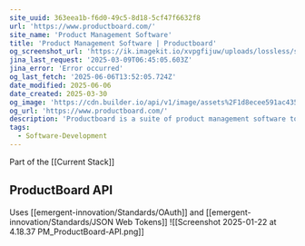 ```yaml
---
site_uuid: 363eea1b-f6d0-49c5-8d18-5cf47f6632f8
url: 'https://www.productboard.com/'
site_name: 'Product Management Software'
title: 'Product Management Software | Productboard'
og_screenshot_url: 'https://ik.imagekit.io/xvpgfijuw/uploads/lossless/screenshots/20250606_ProductBoard_og_screenshot.jpeg'
jina_last_request: '2025-03-09T06:45:05.603Z'
jina_error: 'Error occurred'
og_last_fetch: '2025-06-06T13:52:05.724Z'
date_modified: 2025-06-06
date_created: 2025-03-30
og_image: 'https://cdn.builder.io/api/v1/image/assets%2F1d8ecee591ac4358befb8fe998100548%2F9ce0f5bc219b47bc997598db49704976'
og_url: 'https://www.productboard.com/'
description: 'Productboard is a suite of product management software tools that helps product managers understand customer needs, prioritize features & rally everyone around the roadmap. Free 15-day trial.'
tags:
  - Software-Development
---
```


Part of the [[Current Stack]]

## ProductBoard API
Uses [[emergent-innovation/Standards/OAuth]] and [[emergent-innovation/Standards/JSON Web Tokens]]
![[Screenshot 2025-01-22 at 4.18.37 PM_ProductBoard-API.png]]